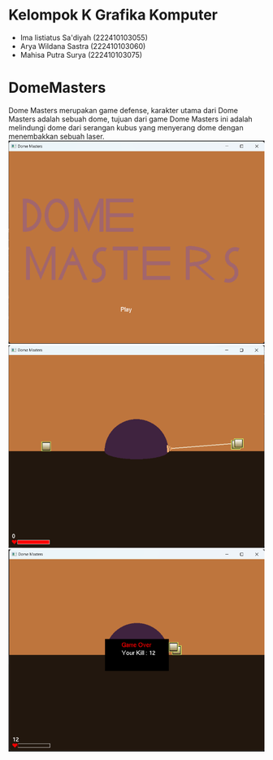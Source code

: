 # Kelompok K Grafika Komputer
- Ima listiatus Sa'diyah    (222410103055)
- Arya Wildana Sastra		(222410103060)
- Mahisa Putra Surya		(222410103075)
# DomeMasters
Dome Masters merupakan game defense, karakter utama dari Dome Masters adalah sebuah dome, tujuan dari game Dome Masters ini adalah melindungi dome dari serangan kubus yang menyerang dome dengan menembakkan sebuah laser.
![title](images/title_screen.png)
![gameplay](images/gameplay_2.png)
![game_over](images/game_over.png)